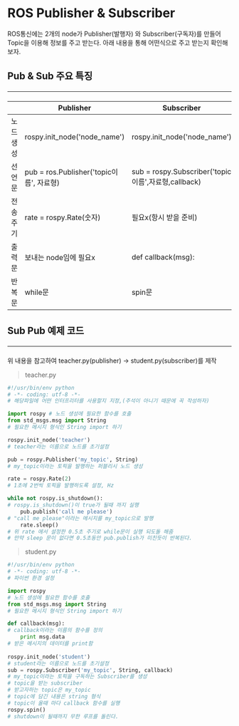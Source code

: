 # ROS Publisher & Subscriber

ROS통신에는 2개의 node가 Publisher(발행자) 와 Subscriber(구독자)를 만들어 Topic을 이용해 정보를 주고 받는다. 아래 내용을 통해 어떤식으로 주고 받는지 확인해보자. 

## Pub & Sub 주요 특징 <hr>

||Publisher|Subscriber|
|---|---|---|
|노드생성|rospy.init_node('node_name')|rospy.init_node('node_name')|
|선언문|pub = ros.Publisher('topic이름', 자료형)|sub = rospy.Subscriber('topic이름',자료형,callback)|
|전송주기|rate = rospy.Rate(숫자)|필요x(항시 받을 준비)|
|출력문|보내는 node임에 필요x|def callback(msg):|
|반복문|while문|spin문|
## Sub Pub 예제 코드 <hr>

위 내용을 참고하여 teacher.py(publisher) -> student.py(subscriber)를 제작

> teacher.py 
```py
#!/usr/bin/env python
# -*- coding: utf-8 -*-
# 해당파일에 어떤 인터프리터를 사용할지 지정,(주석이 아니기 때문에 꼭 작성하자)

import rospy # 노드 생성에 필요한 함수를 호출
from std_msgs.msg import String
# 필요한 메시지 형식인 String import 하기

rospy.init_node('teacher')
# teacher라는 이름으로 노드를 초기설정

pub = rospy.Publisher('my_topic', String)
# my_topic이라는 토픽을 발행하는 퍼블리시 노드 생성

rate = rospy.Rate(2)
# 1초에 2번씩 토픽을 발행하도록 설정, Hz

while not rospy.is_shutdown():
# rospy.is_shutdown()이 true가 될때 까지 실행
    pub.publish('call me please')
# "call me please"이라는 메시지를 my_topic으로 발행
    rate.sleep()
# 위 rate 에서 설정한 0.5초 주기로 while문이 실행 되도돌 해줌
# 만약 sleep 문이 없다면 0.5초동안 pub.publish가 미친듯이 반복된다.
```

> student.py 
```py
#!/usr/bin/env python
# -*- coding: utf-8 -*-
# 파이썬 환경 설정

import rospy
# 노드 생성에 필요한 함수를 호출
from std_msgs.msg import String
# 필요한 메시지 형식인 String import 하기

def callback(msg):
# callback이라는 이름의 함수를 정의
    print msg.data
# 받은 메시지의 데이터를 print함
    
rospy.init_node('student')
# student라는 이름으로 노드를 초기설정
sub = rospy.Subscriber('my_topic', String, callback)
# my_topic이라는 토픽을 구독하는 Subscriber를 생성
# topic을 받는 subscriber 
# 받고자하는 topic은 my_topic
# topic에 담긴 내용은 string 형식
# topic이 올때 마다 callback 함수를 실행
rospy.spin()
# shutdown이 될때까지 무한 루프를 돌린다.
```